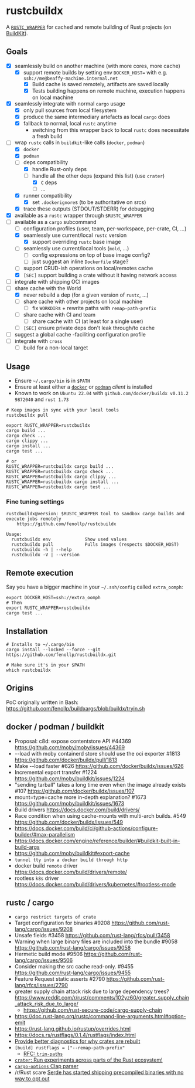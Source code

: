 # rustcbuildx
A [`RUSTC_WRAPPER`](https://doc.rust-lang.org/cargo/reference/config.html#buildrustc-wrapper) for cached and remote building of Rust projects (on [BuildKit](https://github.com/moby/buildkit)).

## Goals
* [x] seamlessly build on another machine (with more cores, more cache)
  * [x] support remote builds by setting env `DOCKER_HOST=` with e.g. `ssh://me@beaffy-machine.internal.net`
    * [x] Build cache is saved remotely, artifacts are saved locally
    * [x] Tests building happens on remote machine, execution happens on local machine
* [x] seamlessly integrate with normal `cargo` usage
  * [x] only pull sources from local filesystem
  * [x] produce the same intermediary artefacts as local `cargo` does
  * [x] fallback to normal, local `rustc` anytime
    * switching from this wrapper back to local `rustc` does necessitate a fresh build
* [ ] wrap `rustc` calls in `buildkit`-like calls (`docker`, `podman`)
  * [x] `docker`
  * [x] `podman`
  * [ ] deps compatibility
    * [x] handle Rust-only deps
    * [ ] handle all the other deps (expand this list) (use `crater`)
      * [x] `C` deps
      * [ ] ...
  * [x] runner compatibility
    * [x] set `.dockerignore`s (to be authoritative on srcs)
  * [x] trace these outputs (STDOUT/STDERR) for debugging
* [x] available as a `rustc` wrapper through `$RUSTC_WRAPPER`
* [ ] available as a `cargo` subcommand
  * [ ] configuration profiles (user, team, per-workspace, per-crate, CI, ...)
  * [x] seamlessly use current/local `rustc` version
    * [x] support overriding `rustc` base image
  * [ ] seamlessly use current/local tools (`mold`, ...)
    * [ ] config expressions on top of base image config?
    * [ ] just suggest an inline `Dockerfile` stage?
  * [ ] support CRUD-ish operations on local/remotes cache
  * [x] `[SEC]` support building a crate without it having network access
* [ ] integrate with shipping OCI images
* [ ] share cache with the World
  * [x] never rebuild a dep (for a given version of `rustc`, ...)
  * [ ] share cache with other projects on local machine
    * [ ] fix `WORKDIR`s + rewrite paths with `remap-path-prefix` 
  * [ ] share cache with CI and team
    * [ ] share cache with CI (at least for a single user)
  * [ ] `[SEC]` ensure private deps don't leak through/to cache
* [ ] suggest a global cache -faciliting configuration profile
* [ ] integrate with `cross`
  * [ ] build for a non-local target

## Usage

* Ensure `~/.cargo/bin` is in `$PATH`
* Ensure at least either a [`docker`](https://github.com/docker/docker-install) or [`podman`](https://podman.io/docs/installation) *client* is installed
* Known to work on `Ubuntu 22.04` with `github.com/docker/buildx v0.11.2 9872040` and `rust 1.73`

```shell
# Keep images in sync with your local tools
rustcbuildx pull

export RUSTC_WRAPPER=rustcbuildx
cargo build ...
cargo check ...
cargo clippy ...
cargo install ...
cargo test ...

# or
RUSTC_WRAPPER=rustcbuildx cargo build ...
RUSTC_WRAPPER=rustcbuildx cargo check ...
RUSTC_WRAPPER=rustcbuildx cargo clippy ...
RUSTC_WRAPPER=rustcbuildx cargo install ...
RUSTC_WRAPPER=rustcbuildx cargo test ...
```

### Fine tuning settings

```shell
rustcbuildx@version: $RUSTC_WRAPPER tool to sandbox cargo builds and execute jobs remotely
    https://github.com/fenollp/rustcbuildx

Usage:
  rustcbuildx env             Show used values
  rustcbuildx pull            Pulls images (respects $DOCKER_HOST)
  rustcbuildx -h | --help
  rustcbuildx -V | --version
```

## Remote execution

Say you have a bigger machine in your `~/.ssh/config` called `extra_oomph`:

```shell
export DOCKER_HOST=ssh://extra_oomph
# Then
export RUSTC_WRAPPER=rustcbuildx
cargo test ...
```

## Installation

```shell
# Installs to ~/.cargo/bin
cargo install --locked --force --git https://github.com/fenollp/rustcbuildx.git

# Make sure it's in your $PATH
which rustcbuildx
```

## Origins
PoC originally written in Bash: https://github.com/fenollp/buildxargs/blob/buildx/tryin.sh


## docker / podman / buildkit
* Proposal: c8d: expose contentstore API #44369 https://github.com/moby/moby/issues/44369
*  --load with moby containerd store should use the oci exporter #1813 https://github.com/docker/buildx/pull/1813
*  Make --load faster #626 https://github.com/docker/buildx/issues/626
*  Incremental export transfer #1224 https://github.com/moby/buildkit/issues/1224
* "sending tarball" takes a long time even when the image already exists #107 https://github.com/docker/buildx/issues/107
*  mount=type=cache more in-depth explanation? #1673 https://github.com/moby/buildkit/issues/1673
* Build drivers https://docs.docker.com/build/drivers/
*  Race condition when using cache-mounts with multi-arch builds. #549 https://github.com/docker/buildx/issues/549
* https://docs.docker.com/build/ci/github-actions/configure-builder/#max-parallelism
* https://docs.docker.com/engine/reference/builder/#buildkit-built-in-build-args
* https://github.com/moby/buildkit#export-cache
* `tunnel tty into a docker build through http`
* docker build `remote` driver https://docs.docker.com/build/drivers/remote/
* rootless `k8s` driver https://docs.docker.com/build/drivers/kubernetes/#rootless-mode

## rustc / cargo
* `cargo restrict targets of crate`
*  Target configuration for binaries #9208 https://github.com/rust-lang/cargo/issues/9208
*  Unsafe fields #3458 https://github.com/rust-lang/rfcs/pull/3458
*  Warning when large binary files are included into the bundle #9058 https://github.com/rust-lang/cargo/issues/9058
*  Hermetic build mode #9506 https://github.com/rust-lang/cargo/issues/9506
*  Consider making the src cache read-only. #9455 https://github.com/rust-lang/cargo/issues/9455
*  Feature Request static asserts #2790 https://github.com/rust-lang/rfcs/issues/2790
* greater supply chain attack risk due to large dependency trees? https://www.reddit.com/r/rust/comments/102yz60/greater_supply_chain_attack_risk_due_to_large/
  * https://github.com/rust-secure-code/cargo-supply-chain
* https://doc.rust-lang.org/rustc/command-line-arguments.html#option-emit
* https://rust-lang.github.io/rustup/overrides.html
* https://docs.rs/rustflags/0.1.4/rustflags/index.html
* [Provide better diagnostics for why crates are rebuilt](https://github.com/rust-lang/cargo/issues/2904)
* `[build] rustflags = ["--remap-path-prefix"`
  * [RFC: `trim-paths`](https://rust-lang.github.io/rfcs/3127-trim-paths.html)
* [`crater`: Run experiments across parts of the Rust ecosystem!](https://github.com/rust-lang/crater)
* [`cargo-options` Clap parser](https://docs.rs/cargo-options/latest/cargo_options/struct.Build.html)
* /r/Rust scare [Serde has started shipping precompiled binaries with no way to opt out](https://www.reddit.com/r/rust/comments/15va70a/serde_has_started_shipping_precompiled_binaries/)
